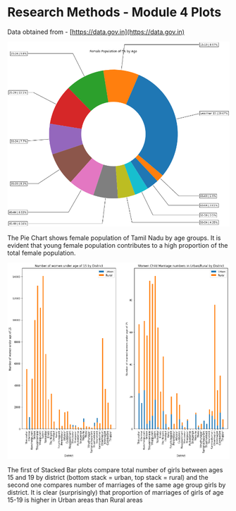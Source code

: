 # Research Methods - Module 4 Plots
Data obtained from - [https://data.gov.in](https://data.gov.in)

<img src="/Pie_Chart_women_population_by_age.png" alt="pie chart" width="600"/>

The Pie Chart shows female population of Tamil Nadu by age groups. It is evident that young female population contributes to a high proportion of the total female population.

<img src="/Stacked_bar_plot_child_marriage.png" alt="Stack Bar plot" width="600"/>

The first of Stacked Bar plots compare total number of girls between ages 15 and 19 by district (bottom stack = urban, top stack = rural) and the second one compares number of marriages of the same age group girls by district. It is clear (surprisingly) that proportion of marriages of girls of age 15-19 is higher in Urban areas than Rural areas
